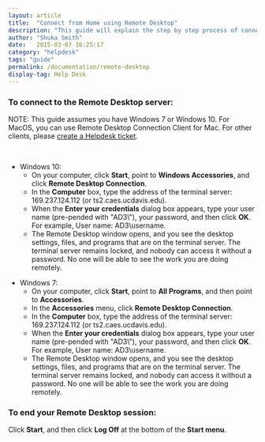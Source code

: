 ```yaml
---
layout: article
title:  "Connect from Home using Remote Desktop"
description: "This guide will explain the step by step process of connecting from home with remote desktop."
author: "Shuka Smith"
date:   2015-03-07 16:25:17
category: "helpdesk"
tags: "guide"
permalink: /documentation/remote-desktop
display-tag: Help Desk
---
```


<h3>To connect to the Remote Desktop server:</h3>
<p><span class="discreet">NOTE: This guide assumes you have Windows 7 or Windows 10. For MacOS, you can use Remote Desktop Connection Client for Mac. For other clients, please <a class="external-link" href="https://computing.caes.ucdavis.edu/documentation/help-desk-ticket" target="_parent">create a Helpdesk ticket</a>.</span></p>
<br />
<ul>
    <li>Windows 10:
        <ul>
            <li>On your computer, click <b>Start</b>, point to <b>Windows Accessories</b>, and click <b>Remote Desktop Connection</b>.</li>
            <li>In the <b>Computer</b> box, type the address of the terminal server: 169.237.124.112 (or ts2.caes.ucdavis.edu).</li>
            <li>When the <b>Enter your credentials</b> dialog box appears, type your user name (pre-pended with "AD3\"), your password, and then click <b>OK</b>. For example, User name: AD3\username.</li>
            <li>The Remote Desktop window opens, and you see the desktop settings, files, and programs that are on the terminal server. The terminal server remains locked, and nobody can access it without a password. No one will be able to see the work you are doing remotely.</li>
       </ul>
    </li>
</ul>

<ul>
    <li>Windows 7:
        <ul>
            <li>On your computer, click <b>Start</b>, point to <b>All Programs</b>, and then point to <b>Accessories</b>.</li>
            <li>In the <b>Accessories</b> menu, click <b>Remote Desktop Connection</b>.</li>
            <li>In the <b>Computer</b> box, type the address of the terminal server: 169.237.124.112 (or ts2.caes.ucdavis.edu).</li>
            <li>When the <b>Enter your credentials</b> dialog box appears, type your user name (pre-pended with "AD3\"), your password, and then click <b>OK</b>. For example, User name: AD3\username.</li>
            <li>The Remote Desktop window opens, and you see the desktop settings, files, and programs that are on the terminal server. The terminal server remains locked, and nobody can access it without a password. No one will be able to see the work you are doing remotely.</li>
       </ul>
    </li>
</ul>


<h3>To end your Remote Desktop session:</h3>
<p>Click <b>Start</b>, and then click <b>Log Off</b> at the bottom of the <b>Start menu</b>.</p>
